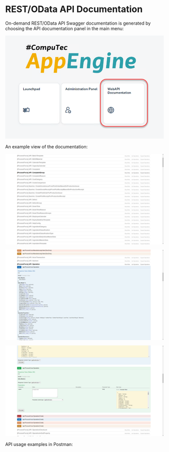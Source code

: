 # REST/OData API Documentation

On-demand REST/OData API Swagger documentation is generated by choosing the API documentation panel in the main menu:

![Main Menu](./media/rest-odata-api-documentation/app-engine-main-menu.png)

An example view of the documentation:

![API](./media/rest-odata-api-documentation/processforce-api.png)

![API](./media/rest-odata-api-documentation/processforce-api-2.png)

![API](./media/rest-odata-api-documentation/processforce-api-3.png)

API usage examples in Postman:

<!-- TODO: Link -->